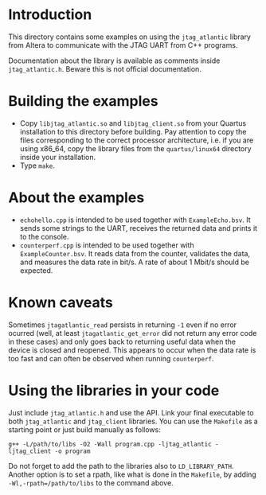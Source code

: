 Introduction
=============

This directory contains some examples on using the `jtag_atlantic` library from Altera to communicate with the JTAG UART from C++ programs.

Documentation about the library is available as comments inside `jtag_atlantic.h`. Beware this is not official documentation.

Building the examples
=====================

* Copy `libjtag_atlantic.so` and `libjtag_client.so` from your Quartus installation to this directory before building. Pay attention to copy the files corresponding to the correct processor architecture, i.e. if you are using x86\_64, copy the library files from the `quartus/linux64` directory inside your installation.
* Type `make`.

About the examples
==================

* `echohello.cpp` is intended to be used together with `ExampleEcho.bsv`. It sends some strings to the UART, receives the returned data and prints it to the console.
* `counterperf.cpp` is intended to be used together with `ExampleCounter.bsv`. It reads data from the counter, validates the data, and measures the data rate in bit/s. A rate of about 1 Mbit/s should be expected.

Known caveats
=============

Sometimes `jtagatlantic_read` persists in returning `-1` even if no error ocurred (well, at least `jtagatlantic_get_error` did not return any error code in these cases) and only goes back to returning useful data when the device is closed and reopened. This appears to occur when the data rate is too fast and can often be observed when running `counterperf`.

Using the libraries in your code
================================

Just include `jtag_atlantic.h` and use the API. Link your final executable to both `jtag_atlantic` and `jtag_client` libraries. You can use the `Makefile` as a starting point or just build manually as follows:

    g++ -L/path/to/libs -O2 -Wall program.cpp -ljtag_atlantic -ljtag_client -o program

Do not forget to add the path to the libraries also to `LD_LIBRARY_PATH`. Another option is to set a rpath, like what is done in the `Makefile`, by adding `-Wl,-rpath=/path/to/libs` to the command above.
